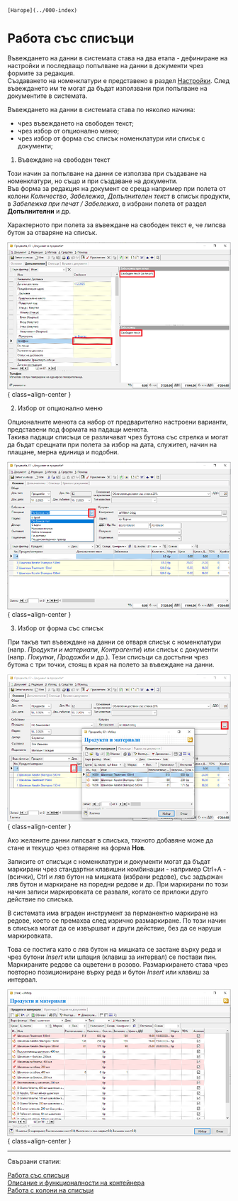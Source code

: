 ```{only} html
[Нагоре](../000-index)
```

# Работа със списъци

Въвеждането на данни в системата става на два етапа - дефиниране на настройки и последващо попълване на данни в документи чрез формите за редакция.  
Създаването на номенклатури е представено в раздел [Настройки](https://docs.unicontsoft.com/manual/001-ref/000-index.html). След въвеждането им те могат да бъдат използвани при попълване на документите в системата.  

Въвеждането на данни в системата става по няколко начина:  
- чрез въвеждането на свободен текст;  
- чрез избор от опционално меню;  
- чрез избор от форма със списък номенклатури или списък с документи;  

1) Въвеждане на свободен текст  

Този начин за попълване на данни се използва при създаване на номенклатури, но също и при създаване на документи.  
Във форма за редакция на документ се среща например при полета от колони *Количество*, *Забележка*, *Допълнителен текст* в списък продукти, в *Забележка при печат / Забележка*, в избрани полета от раздел **Допълнителни** и др.  

Характерното при полета за въвеждане на свободен текст е, че липсва бутон за отваряне на списък.  

![](901-lists1.png){ class=align-center }

2) Избор от опционално меню  

Опционалните менюта са набор от предварително настроени варианти, представени под формата на падащи менюта.  
Такива падащи списъци се различават чрез бутона със стрелка и могат да бъдат срещнати при полета за избор на дата, служител, начин на плащане, мерна единица и подобни.  

![](901-lists2.png){ class=align-center }


3) Избор от форма със списък  

При такъв тип въвеждане на данни се отваря списък с номенклатури (напр. *Продукти и материали*, *Контрагенти*) или списък с документи (напр. *Покупки*, *Продажби* и др.). 
Тези списъци са достъпни чрез бутона с три точки, стоящ в края на полето за въвеждане на данни.  

![](901-lists3.png){ class=align-center }

Ако желаните данни липсват в списъка, тяхното добавяне може да стане и текущо чрез отваряне на форма **Нов**.   

Записите от списъци с номенклатури и документи могат да бъдат маркирани чрез стандартни клавишни комбинации - например Ctrl+A - (всички), Ctrl и ляв бутон на мишката (избрани редове), със задържан ляв бутон и маркиране на поредни редове и др. При маркирани по този начин записи маркировката се разваля, когато се приложи друго действие по списъка.   

В системата има вграден инструмент за перманентно маркиране на редове, което се премахва след изрично размаркиране. По този начин в списъка могат да се извършват и други действие, без да се наруши маркировката.  

Това се постига като с ляв бутон на мишката се застане върху реда и чрез бутони *Insert* или шпация (клавиш за интервал) се постави пин. Маркираните редове са оцветени в розово. Размаркирането става чрез повторно позициониране върху реда и бутон *Insert* или клавиш за интервал.   

![](901-lists4.png){ class=align-center }


___  
Свързани статии:  

[Работа със списъци](https://docs.unicontsoft.com/blog/20241112-lists-configuration.html)  
[Описание и функционалности на контейнера](https://www.unicontsoft.com/cms/node/253)  
[Работа с колони на списъци](https://www.unicontsoft.com/cms/node/254)  

